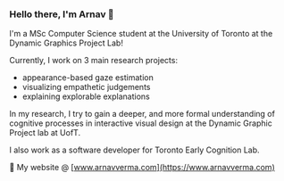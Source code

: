 ### Hello there, I'm Arnav 👋

I'm a MSc Computer Science student at the University of Toronto at the Dynamic Graphics Project Lab!

Currently, I work on 3 main research projects: 
- appearance-based gaze estimation 
- visualizing empathetic judgements 
- explaining explorable explanations 

In my research, I try to gain a deeper, and more formal understanding of cognitive processes in interactive visual design at the Dynamic Graphic Project lab at UofT.

I also work as a software developer for Toronto Early Cognition Lab.

🤖 My website @ [www.arnavverma.com](https://www.arnavverma.com)

<!--
**vermaarn/vermaarn** is a ✨ _special_ ✨ repository because its `README.md` (this file) appears on your GitHub profile.

Here are some ideas to get you started:

- 🔭 I’m currently working on ...
- 🌱 I’m currently learning ...
- 👯 I’m looking to collaborate on ...
- 🤔 I’m looking for help with ...
- 💬 Ask me about ...
- 📫 How to reach me: ...
- 😄 Pronouns: ...
- ⚡ Fun fact: ...
-->
